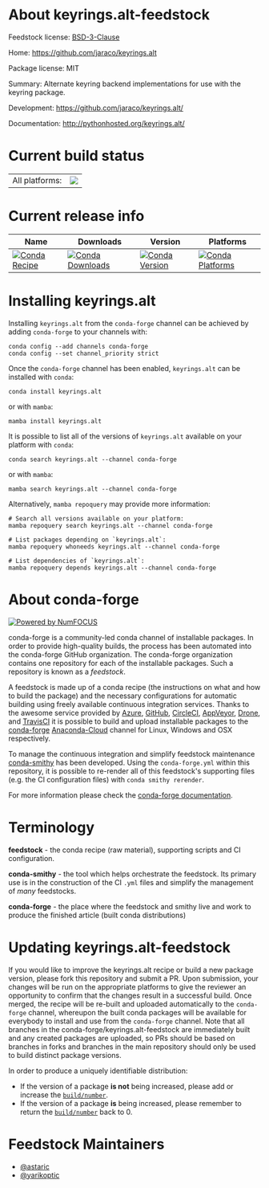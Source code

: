 About keyrings.alt-feedstock
============================

Feedstock license: [BSD-3-Clause](https://github.com/conda-forge/keyrings.alt-feedstock/blob/main/LICENSE.txt)

Home: https://github.com/jaraco/keyrings.alt

Package license: MIT

Summary: Alternate keyring backend implementations for use with the keyring package.

Development: https://github.com/jaraco/keyrings.alt/

Documentation: http://pythonhosted.org/keyrings.alt/

Current build status
====================


<table><tr><td>All platforms:</td>
    <td>
      <a href="https://dev.azure.com/conda-forge/feedstock-builds/_build/latest?definitionId=3071&branchName=main">
        <img src="https://dev.azure.com/conda-forge/feedstock-builds/_apis/build/status/keyrings.alt-feedstock?branchName=main">
      </a>
    </td>
  </tr>
</table>

Current release info
====================

| Name | Downloads | Version | Platforms |
| --- | --- | --- | --- |
| [![Conda Recipe](https://img.shields.io/badge/recipe-keyrings.alt-green.svg)](https://anaconda.org/conda-forge/keyrings.alt) | [![Conda Downloads](https://img.shields.io/conda/dn/conda-forge/keyrings.alt.svg)](https://anaconda.org/conda-forge/keyrings.alt) | [![Conda Version](https://img.shields.io/conda/vn/conda-forge/keyrings.alt.svg)](https://anaconda.org/conda-forge/keyrings.alt) | [![Conda Platforms](https://img.shields.io/conda/pn/conda-forge/keyrings.alt.svg)](https://anaconda.org/conda-forge/keyrings.alt) |

Installing keyrings.alt
=======================

Installing `keyrings.alt` from the `conda-forge` channel can be achieved by adding `conda-forge` to your channels with:

```
conda config --add channels conda-forge
conda config --set channel_priority strict
```

Once the `conda-forge` channel has been enabled, `keyrings.alt` can be installed with `conda`:

```
conda install keyrings.alt
```

or with `mamba`:

```
mamba install keyrings.alt
```

It is possible to list all of the versions of `keyrings.alt` available on your platform with `conda`:

```
conda search keyrings.alt --channel conda-forge
```

or with `mamba`:

```
mamba search keyrings.alt --channel conda-forge
```

Alternatively, `mamba repoquery` may provide more information:

```
# Search all versions available on your platform:
mamba repoquery search keyrings.alt --channel conda-forge

# List packages depending on `keyrings.alt`:
mamba repoquery whoneeds keyrings.alt --channel conda-forge

# List dependencies of `keyrings.alt`:
mamba repoquery depends keyrings.alt --channel conda-forge
```


About conda-forge
=================

[![Powered by
NumFOCUS](https://img.shields.io/badge/powered%20by-NumFOCUS-orange.svg?style=flat&colorA=E1523D&colorB=007D8A)](https://numfocus.org)

conda-forge is a community-led conda channel of installable packages.
In order to provide high-quality builds, the process has been automated into the
conda-forge GitHub organization. The conda-forge organization contains one repository
for each of the installable packages. Such a repository is known as a *feedstock*.

A feedstock is made up of a conda recipe (the instructions on what and how to build
the package) and the necessary configurations for automatic building using freely
available continuous integration services. Thanks to the awesome service provided by
[Azure](https://azure.microsoft.com/en-us/services/devops/), [GitHub](https://github.com/),
[CircleCI](https://circleci.com/), [AppVeyor](https://www.appveyor.com/),
[Drone](https://cloud.drone.io/welcome), and [TravisCI](https://travis-ci.com/)
it is possible to build and upload installable packages to the
[conda-forge](https://anaconda.org/conda-forge) [Anaconda-Cloud](https://anaconda.org/)
channel for Linux, Windows and OSX respectively.

To manage the continuous integration and simplify feedstock maintenance
[conda-smithy](https://github.com/conda-forge/conda-smithy) has been developed.
Using the ``conda-forge.yml`` within this repository, it is possible to re-render all of
this feedstock's supporting files (e.g. the CI configuration files) with ``conda smithy rerender``.

For more information please check the [conda-forge documentation](https://conda-forge.org/docs/).

Terminology
===========

**feedstock** - the conda recipe (raw material), supporting scripts and CI configuration.

**conda-smithy** - the tool which helps orchestrate the feedstock.
                   Its primary use is in the construction of the CI ``.yml`` files
                   and simplify the management of *many* feedstocks.

**conda-forge** - the place where the feedstock and smithy live and work to
                  produce the finished article (built conda distributions)


Updating keyrings.alt-feedstock
===============================

If you would like to improve the keyrings.alt recipe or build a new
package version, please fork this repository and submit a PR. Upon submission,
your changes will be run on the appropriate platforms to give the reviewer an
opportunity to confirm that the changes result in a successful build. Once
merged, the recipe will be re-built and uploaded automatically to the
`conda-forge` channel, whereupon the built conda packages will be available for
everybody to install and use from the `conda-forge` channel.
Note that all branches in the conda-forge/keyrings.alt-feedstock are
immediately built and any created packages are uploaded, so PRs should be based
on branches in forks and branches in the main repository should only be used to
build distinct package versions.

In order to produce a uniquely identifiable distribution:
 * If the version of a package **is not** being increased, please add or increase
   the [``build/number``](https://docs.conda.io/projects/conda-build/en/latest/resources/define-metadata.html#build-number-and-string).
 * If the version of a package **is** being increased, please remember to return
   the [``build/number``](https://docs.conda.io/projects/conda-build/en/latest/resources/define-metadata.html#build-number-and-string)
   back to 0.

Feedstock Maintainers
=====================

* [@astaric](https://github.com/astaric/)
* [@yarikoptic](https://github.com/yarikoptic/)

